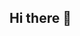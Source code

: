 ## Hi there 👋

<!--
**SR1H1THA/SR1H1THA** is a ✨ _special_ ✨ repository because its `README.md` (this file) appears on your GitHub profile.

Here are some ideas to get you started:

- 🔭 I’m currently working on my academics
- 🌱 I’m currently learning coding
- 📫 How to reach me: srihithakothuru12@gmail.com
- 😄 Pronouns: she/her
-->

